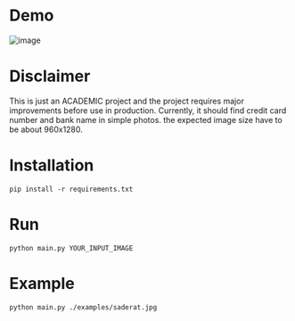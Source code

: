 # Demo
![image](https://github.com/JafarAkhondali/Iran-credit-card-ocr/raw/master/ccocr.gif)

# Disclaimer
This is just an ACADEMIC project and the project requires major improvements before use in production.
Currently, it should find credit card number and bank name in simple photos. the expected image size have to be about 960x1280.

# Installation
`pip install -r requirements.txt`

# Run
`python main.py YOUR_INPUT_IMAGE` 

# Example
`python main.py ./examples/saderat.jpg` 
